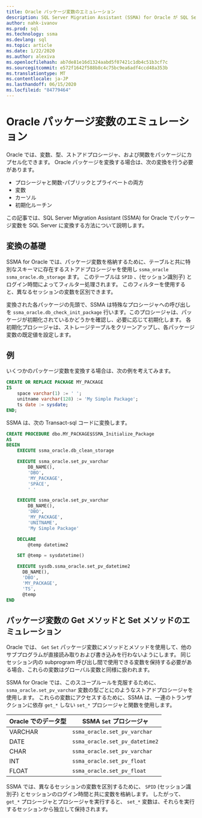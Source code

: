 ```yaml
---
title: Oracle パッケージ変数のエミュレーション
description: SQL Server Migration Assistant (SSMA) for Oracle が SQL Server で Oracle パッケージ変数をエミュレートする方法について説明します。
author: nahk-ivanov
ms.prod: sql
ms.technology: ssma
ms.devlang: sql
ms.topic: article
ms.date: 1/22/2020
ms.author: alexiva
ms.openlocfilehash: ab7de81e16d1324aabd5f07421c1db4c51b3cf7c
ms.sourcegitcommit: e572f1642f588b8c4c75bc9ea6adf4ccd48a353b
ms.translationtype: MT
ms.contentlocale: ja-JP
ms.lasthandoff: 06/15/2020
ms.locfileid: "84779464"
---
```

# <a name="emulating-oracle-package-variables"></a>Oracle パッケージ変数のエミュレーション

Oracle では、変数、型、ストアドプロシージャ、および関数をパッケージにカプセル化できます。 Oracle パッケージを変換する場合は、次の変換を行う必要があります。

* プロシージャと関数-パブリックとプライベートの両方
* 変数
* カーソル
* 初期化ルーチン

この記事では、SQL Server Migration Assistant (SSMA) for Oracle でパッケージ変数を SQL Server に変換する方法について説明します。

## <a name="conversion-basics"></a>変換の基礎

SSMA for Oracle では、パッケージ変数を格納するために、テーブルと共に特別なスキーマに存在するストアドプロシージャを使用し `ssma_oracle` `ssma_oracle.db_storage` ます。 このテーブルは `SPID` 、(セッション識別子) とログイン時間によってフィルター処理されます。 このフィルターを使用すると、異なるセッションの変数を区別できます。

変換された各パッケージの先頭で、SSMA は特殊なプロシージャへの呼び出しを `ssma_oracle.db_check_init_package` 行います。このプロシージャは、パッケージが初期化されているかどうかを確認し、必要に応じて初期化します。 各初期化プロシージャは、ストレージテーブルをクリーンアップし、各パッケージ変数の既定値を設定します。

## <a name="example"></a>例

いくつかのパッケージ変数を変換する場合は、次の例を考えてみます。

```sql
CREATE OR REPLACE PACKAGE MY_PACKAGE
IS
    space varchar(1) := ' ';
    unitname varchar(128) := 'My Simple Package';
    ts date := sysdate;
END;
```

SSMA は、次の Transact-sql コードに変換します。

```sql
CREATE PROCEDURE dbo.MY_PACKAGE$SSMA_Initialize_Package
AS
BEGIN
    EXECUTE ssma_oracle.db_clean_storage

    EXECUTE ssma_oracle.set_pv_varchar
        DB_NAME(),
        'DBO',
        'MY_PACKAGE',
        'SPACE',
        ' '

    EXECUTE ssma_oracle.set_pv_varchar
        DB_NAME(),
        'DBO',
        'MY_PACKAGE',
        'UNITNAME',
        'My Simple Package'

    DECLARE
        @temp datetime2

    SET @temp = sysdatetime()

    EXECUTE sysdb.ssma_oracle.set_pv_datetime2
      DB_NAME(),
      'DBO',
      'MY_PACKAGE',
      'TS',
      @temp
END
```

## <a name="emulating-get-and-set-methods-for-package-variables"></a>パッケージ変数の Get メソッドと Set メソッドのエミュレーション

Oracle では、 `Get` `Set` パッケージ変数にメソッドとメソッドを使用して、他のサブプログラムが直接読み取りおよび書き込みを行わないようにします。 同じセッション内の subprogram 呼び出し間で使用できる変数を保持する必要がある場合、これらの変数はグローバル変数と同様に扱われます。

SSMA for Oracle では、このスコープルールを克服するために、 `ssma_oracle.set_pv_varchar` 変数の型ごとにのようなストアドプロシージャを使用します。 これらの変数にアクセスするために、SSMA は、一連のトランザクションに依存 `get_*` しない `set_*` プロシージャと関数を使用します。

| Oracle でのデータ型 | SSMA `Set` プロシージャ           |
| ------------------- | ------------------------------ |
| VARCHAR             | `ssma_oracle.set_pv_varchar`   |
| DATE                | `ssma_oracle.set_pv_datetime2` |
| CHAR                | `ssma_oracle.set_pv_varchar`   |
| INT                 | `ssma_oracle.set_pv_float`     |
| FLOAT               | `ssma_oracle.set_pv_float`     |

SSMA では、異なるセッションの変数を区別するために、 `SPID` (セッション識別子) とセッションのログイン時間と共に変数を格納します。 したがって、 `get_*` プロシージャとプロシージャを実行すると、 `set_*` 変数は、それらを実行するセッションから独立して保持されます。
